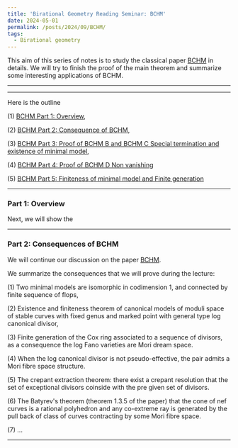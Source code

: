 ```yaml
---
title: 'Birational Geometry Reading Seminar: BCHM'
date: 2024-05-01
permalink: /posts/2024/09/BCHM/
tags:
  - Birational geometry
---
```



This aim of this series of notes is to study the classical paper [BCHM](https://www.ams.org/journals/jams/2010-23-02/S0894-0347-09-00649-3/S0894-0347-09-00649-3.pdf) in details. We will try to finish the proof of the main theorem and summarize some interesting applications of BCHM.


---
---

Here is the outline

(1) [BCHM Part 1: Overview](https://yilimath.github.io/files/Birational/BCHM/BCHM1.pdf),


(2) [BCHM Part 2: Consequence of BCHM](https://yilimath.github.io/files/Birational/BCHM/BCHM2.pdf),


(3) [BCHM Part 3: Proof of BCHM B and BCHM C Special termination and existence of minimal model](https://yilimath.github.io/files/Birational/BCHM/BCHM3.pdf),

(4) [BCHM Part 4: Proof of BCHM D Non vanishing](https://yilimath.github.io/files/Birational/BCHM/BCHM4.pdf)

(5) [BCHM Part 5: Finiteness of minimal model and Finite generation](https://yilimath.github.io/files/Birational/BCHM/BCHM4.pdf)


---
### Part 1: Overview 

Next, we will show the 

----

### Part 2: Consequences of BCHM

We will continue our discussion on the paper [BCHM](https://www.ams.org/journals/jams/2010-23-02/S0894-0347-09-00649-3/S0894-0347-09-00649-3.pdf). 



We summarize the consequences that we will prove during the lecture:

(1) Two minimal models are isomorphic in codimension 1, and connected by finite sequence of flops,

(2) Existence and finiteness theorem of canonical models of moduli space of stable curves with fixed genus and marked point with general type log canonical divisor,

(3) Finite generation of the Cox ring associated to a sequence of divisors, as a consequence the log Fano varieties are Mori dream space.

(4) When the log canonical divisor is not pseudo-effective, the pair admits a Mori fibre space structure.

(5) The crepant extraction theorem: there exist a crepant resolution that the set of exceptional divisors coinside with the pre given set of divisors.

(6) The Batyrev's theorem (theorem 1.3.5 of the paper) that the cone of nef curves is a rational polyhedron and any co-extreme ray is generated by the pull back of class of curves contracting by some Mori fibre space.

(7) ...


---
